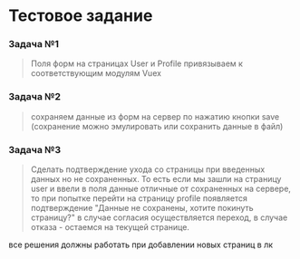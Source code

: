 # Тестовое задание



### Задача №1
> Поля форм на страницах User и Profile привязываем к соответствующим модулям Vuex
### Задача №2
> сохраняем данные из форм на сервер по нажатию кнопки save
>(сохранение можно эмулировать или сохранить данные в файл)
### Задача №3
> Сделать подтверждение ухода со страницы при введенных данных но не сохраненных.
>То есть если мы зашли на страницу user и ввели в поля данные отличные от сохраненных на сервере, то при попытке перейти на страницу profile появляется подтверждение "Данные не сохранены, хотите покинуть страницу?"
>в случае согласия осуществляется переход, в случае отказа - остаемся на текущей странице. 

все решения должны работать при добавлении новых страниц в лк
